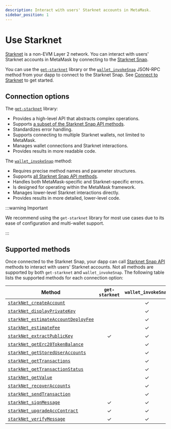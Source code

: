 ```yaml
---
description: Interact with users' Starknet accounts in MetaMask.
sidebar_position: 1
---
```


# Use Starknet

[Starknet](https://www.starknet.io/) is a non-EVM Layer 2 network.
You can interact with users' Starknet accounts in MetaMask by connecting to the
[Starknet Snap](https://snaps.metamask.io/snap/npm/consensys/starknet-snap/).

You can use the [`get-starknet`](https://github.com/starknet-io/get-starknet) library or the
[`wallet_invokeSnap`](/snaps/reference/wallet-api-for-snaps/#wallet_invokesnap) JSON-RPC method from
your dapp to connect to the Starknet Snap.
See [Connect to Starknet](connect-to-starknet.md) to get started.

## Connection options

The [`get-starknet`](architecture) library:

- Provides a high-level API that abstracts complex operations.
- Supports [a subset of the Starknet Snap API methods](#supported-methods).
- Standardizes error handling.
- Supports connecting to multiple Starknet wallets, not limited to MetaMask.
- Manages wallet connections and Starknet interactions.
- Provides results in more readable code.

The [`wallet_invokeSnap`](/snaps/reference/wallet-api-for-snaps/#wallet_invokesnap) method:

- Requires precise method names and parameter structures.
- Supports [all Starknet Snap API methods](#supported-methods).
- Handles both MetaMask-specific and Starknet-specific errors.
- Is designed for operating within the MetaMask framework.
- Manages lower-level Starknet interactions directly.
- Provides results in more detailed, lower-level code.

:::warning Important

We recommend using the `get-starknet` library for most use cases due to its ease of configuration
and multi-wallet support. 

:::


## Supported methods

Once connected to the Starknet Snap, your dapp can call
[Starknet Snap API](../../../reference/non-evm-apis/starknet-snap-api.md) methods to interact with
users' Starknet accounts.
Not all methods are supported by both `get-starknet` and `wallet_invokeSnap`.
The following table lists the supported methods for each connection option: 

| Method                                                                                                                        | `get-starknet` |           `wallet_invokeSnap`            |
|-------------------------------------------------------------------------------------------------------------------------------|:--------------:|:----------------------------------------:|
| [`starkNet_createAccount`](../../../reference/non-evm-apis/starknet-snap-api.md#starkNet_createAccount)                       |                |                    ✓                     |
| [`starkNet_displayPrivateKey`](../../../reference/non-evm-apis/starknet-snap-api.md#starkNet_displayPrivateKey)               |                |                    ✓                     |
| [`starkNet_estimateAccountDeployFee`](../../../reference/non-evm-apis/starknet-snap-api.md#starkNet_estimateAccountDeployFee) |                |                    ✓                     |
| [`starkNet_estimateFee`](../../../reference/non-evm-apis/starknet-snap-api.md#starkNet_estimateFee)                           |                |                    ✓                     |
| [`starkNet_extractPublicKey`](../../../reference/non-evm-apis/starknet-snap-api.md#starkNet_extractPublicKey)                 |       ✓        |                    ✓                     |
| [`starkNet_getErc20TokenBalance`](../../../reference/non-evm-apis/starknet-snap-api.md#starkNet_getErc20TokenBalance)         |                |                    ✓                     |
| [`starkNet_getStoredUserAccounts`](../../../reference/non-evm-apis/starknet-snap-api.md#starkNet_getStoredUserAccounts)       |                |                    ✓                     |
| [`starkNet_getTransactions`](../../../reference/non-evm-apis/starknet-snap-api.md#starkNet_getTransactions)                   |                |                    ✓                     |
| [`starkNet_getTransactionStatus`](../../../reference/non-evm-apis/starknet-snap-api.md#starkNet_getTransactionStatus)         |                |                    ✓                     |
| [`starkNet_getValue`](../../../reference/non-evm-apis/starknet-snap-api.md#starkNet_getValue)                                 |                |                    ✓                     |
| [`starkNet_recoverAccounts`](../../../reference/non-evm-apis/starknet-snap-api.md#starkNet_recoverAccounts)                   |                |                    ✓                     |
| [`starkNet_sendTransaction`](../../../reference/non-evm-apis/starknet-snap-api.md#starkNet_sendTransaction)                   |                |                    ✓                     |
| [`starkNet_signMessage`](../../../reference/non-evm-apis/starknet-snap-api.md#starkNet_signMessage)                           |       ✓        |                    ✓                     |
| [`starkNet_upgradeAccContract`](../../../reference/non-evm-apis/starknet-snap-api.md#starkNet_upgradeAccContract)             |       ✓        |                    ✓                     |
| [`starkNet_verifyMessage`](../../../reference/non-evm-apis/starknet-snap-api.md#starkNet_verifyMessage)                       |       ✓        |                    ✓                     |
